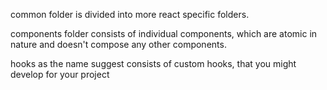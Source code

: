 common folder is divided into more react specific folders.


components folder consists of individual components, which are atomic in nature and doesn't compose any other components.



hooks as the name suggest consists of custom hooks, that you might develop for your project

